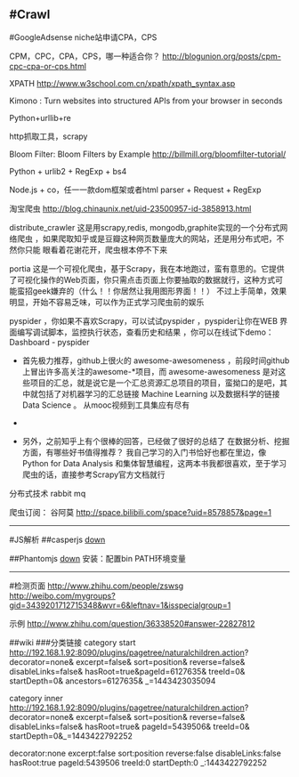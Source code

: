#Crawl
---
#GoogleAdsense
niche站申请CPA，CPS

CPM，CPC，CPA，CPS，哪一种适合你？
http://blogunion.org/posts/cpm-cpc-cpa-or-cps.html


XPATH
http://www.w3school.com.cn/xpath/xpath_syntax.asp

Kimono : Turn websites into structured APIs from your browser in seconds


Python+urllib+re

http抓取工具，scrapy

Bloom Filter: Bloom Filters by Example
http://billmill.org/bloomfilter-tutorial/


Python + urlib2 + RegExp + bs4

Node.js + co，任一一款dom框架或者html parser + Request + RegExp


淘宝爬虫
http://blog.chinaunix.net/uid-23500957-id-3858913.html



distribute_crawler 这是用scrapy,redis, mongodb,graphite实现的一个分布式网络爬虫 ，如果爬取知乎或是豆瓣这种网页数量庞大的网站，还是用分布式吧，不然你只能 眼看着花谢花开，爬虫根本停不下来

portia 这是一个可视化爬虫，基于Scrapy，我在本地跑过，蛮有意思的。它提供了可视化操作的Web页面，你只需点击页面上你要抽取的数据就行，这种方式可能蛮招geek嫌弃的（什么！！你居然让我用图形界面！！） 不过上手简单，效果明显，开始不容易乏味，可以作为正式学习爬虫前的娱乐

pyspider ，你如果不喜欢Scrapy，可以试试pyspider ，pyspider让你在WEB 界面编写调试脚本，监控执行状态，查看历史和结果 ，你可以在线试下demo：Dashboard - pyspider


* 首先极力推荐，github上很火的 awesome-awesomeness  ，前段时间github上冒出许多高关注的awesome-*项目，而 awesome-awesomeness 是对这些项目的汇总，就是说它是一个汇总资源汇总项目的项目，蛮拗口的是吧，其中就包括了对机器学习的汇总链接 Machine Learning 以及数据科学的链接 Data Science 。 从mooc视频到工具集应有尽有
* 

* 另外，之前知乎上有个很棒的回答，已经做了很好的总结了 在数据分析、挖掘方面，有哪些好书值得推荐？ 我自己学习的入门书恰好也都在里边，像Python for Data Analysis 和集体智慧编程，这两本书我都很喜欢，至于学习爬虫的话，直接参考Scrapy官方文档就行

分布式技术
rabbit mq


爬虫订阅：
谷阿莫
http://space.bilibili.com/space?uid=8578857&page=1


----
#JS解析
##casperjs
[down](http://casperjs.org/)

##Phantomjs
[down](http://phantomjs.org/download.html)
安装：配置bin PATH环境变量





----
#检测页面
http://www.zhihu.com/people/zswsg
http://weibo.com/mygroups?gid=3439201712715348&wvr=6&leftnav=1&isspecialgroup=1

示例
http://www.zhihu.com/question/36338520#answer-22827812

##wiki
###分类链接
category start
http://192.168.1.92:8090/plugins/pagetree/naturalchildren.action?
decorator=none&
excerpt=false&
sort=position&
reverse=false&
disableLinks=false&
hasRoot=true&pageId=6127635&
treeId=0&
startDepth=0&
ancestors=6127635&
_=1443423035094

category inner
http://192.168.1.92:8090/plugins/pagetree/naturalchildren.action?
decorator=none&
excerpt=false&
sort=position&
reverse=false&
disableLinks=false&
hasRoot=true&
pageId=5439506&
treeId=0&
startDepth=0&_=1443422792252

decorator:none
excerpt:false
sort:position
reverse:false
disableLinks:false
hasRoot:true
pageId:5439506
treeId:0
startDepth:0
_:1443422792252


